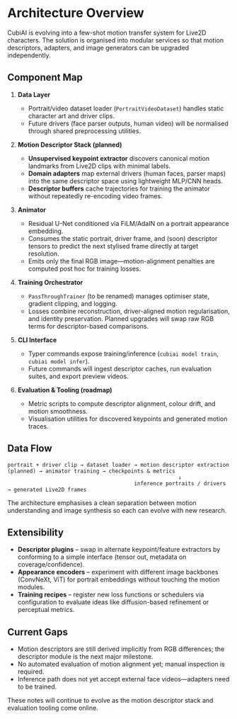 # Architecture Overview

CubiAI is evolving into a few-shot motion transfer system for Live2D characters. The solution is organised into modular services so that motion descriptors, adapters, and image generators can be upgraded independently.

## Component Map

1. **Data Layer**
   - Portrait/video dataset loader (`PortraitVideoDataset`) handles static character art and driver clips.
   - Future drivers (face parser outputs, human video) will be normalised through shared preprocessing utilities.

2. **Motion Descriptor Stack (planned)**
   - **Unsupervised keypoint extractor** discovers canonical motion landmarks from Live2D clips with minimal labels.
   - **Domain adapters** map external drivers (human faces, parser maps) into the same descriptor space using lightweight MLP/CNN heads.
   - **Descriptor buffers** cache trajectories for training the animator without repeatedly re-encoding video frames.

3. **Animator**
   - Residual U-Net conditioned via FiLM/AdaIN on a portrait appearance embedding.
   - Consumes the static portrait, driver frame, and (soon) descriptor tensors to predict the next stylised frame directly at target resolution.
   - Emits only the final RGB image—motion-alignment penalties are computed post hoc for training losses.

4. **Training Orchestrator**
   - `PassThroughTrainer` (to be renamed) manages optimiser state, gradient clipping, and logging.
   - Losses combine reconstruction, driver-aligned motion regularisation, and identity preservation. Planned upgrades will swap raw RGB terms for descriptor-based comparisons.

5. **CLI Interface**
   - Typer commands expose training/inference (`cubiai model train`, `cubiai model infer`).
   - Future commands will ingest descriptor caches, run evaluation suites, and export preview videos.

6. **Evaluation & Tooling (roadmap)**
   - Metric scripts to compute descriptor alignment, colour drift, and motion smoothness.
   - Visualisation utilities for discovered keypoints and generated motion traces.

## Data Flow

```text
portrait + driver clip → dataset loader → motion descriptor extraction (planned) → animator training → checkpoints & metrics
                                                      ↓
                                        inference portraits / drivers → generated Live2D frames
```

The architecture emphasises a clean separation between motion understanding and image synthesis so each can evolve with new research.

## Extensibility
- **Descriptor plugins** – swap in alternate keypoint/feature extractors by conforming to a simple interface (tensor out, metadata on coverage/confidence).
- **Appearance encoders** – experiment with different image backbones (ConvNeXt, ViT) for portrait embeddings without touching the motion modules.
- **Training recipes** – register new loss functions or schedulers via configuration to evaluate ideas like diffusion-based refinement or perceptual metrics.

## Current Gaps
- Motion descriptors are still derived implicitly from RGB differences; the descriptor module is the next major milestone.
- No automated evaluation of motion alignment yet; manual inspection is required.
- Inference path does not yet accept external face videos—adapters need to be trained.

These notes will continue to evolve as the motion descriptor stack and evaluation tooling come online.
